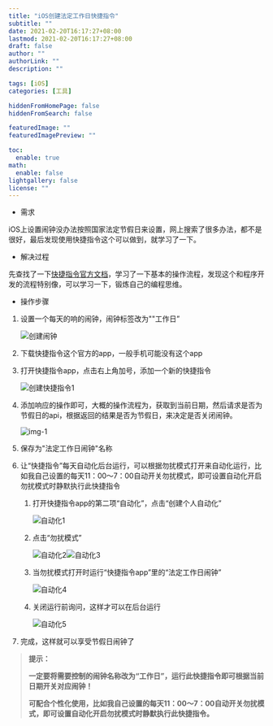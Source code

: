 ```yaml
---
title: "iOS创建法定工作日快捷指令"
subtitle: ""
date: 2021-02-20T16:17:27+08:00
lastmod: 2021-02-20T16:17:27+08:00
draft: false
author: ""
authorLink: ""
description: ""

tags: [iOS]
categories: [工具]

hiddenFromHomePage: false
hiddenFromSearch: false

featuredImage: ""
featuredImagePreview: ""

toc:
  enable: true
math:
  enable: false
lightgallery: false
license: ""
---
```


<!--more-->
- 需求

iOS上设置闹钟没办法按照国家法定节假日来设置，网上搜索了很多办法，都不是很好，最后发现使用快捷指令这个可以做到，就学习了一下。
- 解决过程

先查找了一下[快捷指令官方文档](https://support.apple.com/zh-cn/guide/shortcuts/welcome/ios)，学习了一下基本的操作流程，发现这个和程序开发的流程特别像，可以学习一下，锻炼自己的编程思维。

- 操作步骤

1. 设置一个每天的响的闹钟，闹钟标签改为""工作日”

   ![创建闹钟](https://cdn.jsdelivr.net/gh/wlight/cdn-images/blog-images/创建闹钟.jpg)

2. 下载快捷指令这个官方的app，一般手机可能没有这个app

3. 打开快捷指令app，点击右上角加号，添加一个新的快捷指令

   ![创建快捷指令1](https://cdn.jsdelivr.net/gh/wlight/cdn-images/blog-images/创建快捷指令1.jpg)

4. 添加响应的操作即可，大概的操作流程为，获取到当前日期，然后请求是否为节假日的api，根据返回的结果是否为节假日，来决定是否关闭闹钟。

   ![img-1](https://cdn.jsdelivr.net/gh/wlight/cdn-images/blog-images/快捷指令详情.JPEG)

5. 保存为"法定工作日闹钟"名称

6. 让“快捷指令”每天自动化后台运行，可以根据勿扰模式打开来自动化运行，比如我自己设置的每天11：00～7：00自动开关勿扰模式，即可设置自动化开启勿扰模式时静默执行此快捷指令
   1. 打开快捷指令app的第二项“自动化”，点击“创建个人自动化”

      ![自动化1](https://cdn.jsdelivr.net/gh/wlight/cdn-images/blog-images/自动化1.jpg)

   2. 点击“勿扰模式”

      ![自动化2](https://cdn.jsdelivr.net/gh/wlight/cdn-images/blog-images/自动化2.jpg)![自动化3](https://cdn.jsdelivr.net/gh/wlight/cdn-images/blog-images/自动化3.jpg)

   3. 当勿扰模式打开时运行“快捷指令app”里的“法定工作日闹钟”

      ![自动化4](https://cdn.jsdelivr.net/gh/wlight/cdn-images/blog-images/自动化4.jpg)

   4. 关闭运行前询问，这样才可以在后台运行

      ![自动化5](https://cdn.jsdelivr.net/gh/wlight/cdn-images/blog-images/自动化5.jpg)

7. 完成，这样就可以享受节假日闹钟了


> **提示：**
>
> **一定要将需要控制的闹钟名称改为“工作日”，运行此快捷指令即可根据当前日期开关对应闹钟！**
>
> **可配合个性化使用，比如我自己设置的每天11：00～7：00自动开关勿扰模式，即可设置自动化开启勿扰模式时静默执行此快捷指令。**